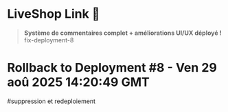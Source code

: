 # LiveShop Link 🚀

> **Système de commentaires complet + améliorations UI/UX déployé !**
fix-deployment-8
# Rollback to Deployment #8 - Ven 29 aoû 2025 14:20:49 GMT
#suppression et redeploiement
